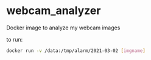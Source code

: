 # webcam_analyzer
Docker image to analyze my webcam images

to run:
```bash
docker run -v /data:/tmp/alarm/2021-03-02 [imgname]
```
